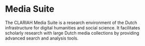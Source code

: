 # Media Suite

The CLARIAH Media Suite is a research environment of the Dutch infrastructure for digital humanities and social science. It facilitates scholarly research with large Dutch media collections by providing advanced search and analysis tools. 
